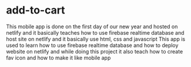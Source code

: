 # add-to-cart
This mobile app is done on the first day of our new year and hosted on netlify and it basically teaches how to use firebase realtime database and host site on netlify and it basically use html, css and javascript
This app is used to learn how to use firebase realtime database and how to deploy website on netlify and while doing this project it also teach how to create fav icon and how to make it like mobile app
